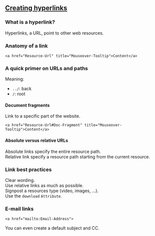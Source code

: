 ## [Creating hyperlinks](https://developer.mozilla.org/en-US/docs/Learn/HTML/Introduction_to_HTML/Creating_hyperlinks)

### What is a hyperlink?

Hyperlinks, a URL, point to other web resources.  

### Anatomy of a link

```
<a href="Resource-Url" title="Mouseover-Tooltip">Content</a>
```

### A quick primer on URLs and paths

Meaning:
* `../`: back
* `/`: root

#### Document fragments

Link to a specific part of the website.  

```
<a href="Resource-Url#Doc-Fragment" title="Mouseover-Tooltip">Content</a>
```

#### Absolute versus relative URLs

Absolute links specify the entire resource path.  
Relative link specify a resource path starting from the current resource.  

### Link best practices

Clear wording.  
Use relative links as much as possible.  
Signpost a resources type (video, images, ...).  
Use the `download` `Attribute`.  

### E-mail links

```
<a href="mailto:Email-Address">
```

You can even create a default subject and CC.  
